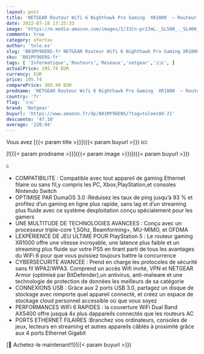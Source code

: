 ```yaml
---
layout: post
title: 'NETGEAR Routeur Wifi 6 Nighthawk Pro Gaming  XR1000  – Routeur gaming WiFi 6 Double Bande AX5400  jusqu à 5 4 Gbit/s  | DumaOS 3.0 optimise les connexions aux serveurs | idéal PC et consoles next gen'
date: 2022-07-18 17:25:33
image: 'https://m.media-amazon.com/images/I/31Cn-pr2JmL._SL500_._SL400_.jpg'
comments: true
category: ofertas
author: 'tole.es'
slug: 'B01MY96ENS-fr NETGEAR Routeur Wifi 6 Nighthawk Pro Gaming XR1000 –...'
sku: 'B01MY96ENS-fr'
tags: [ 'Informatique','Routeurs','Réseaux','netgear','🇫🇷', ]
actualPrice: 195.74 EUR
currency: EUR
price: 195.74
comparePrice: 369.99 EUR
prodname: 'NETGEAR Routeur Wifi 6 Nighthawk Pro Gaming  XR1000  – Routeur gaming WiFi 6 Double Bande AX5400  jusqu à 5 4 Gbit/s  | DumaOS 3.0 optimise les connexions aux serveurs | idéal PC et consoles next gen'
country: 'fr'
flag: '🇫🇷'
brand: 'Netgear'
buyurl: 'https://www.amazon.fr/dp/B01MY96ENS/?tag=tolees0d-21'
descuento: '47.10'
average: '220.94'
---
```


Vous avez [{{< param title >}}]({{< param buyurl >}}) ici:

[![{{< param prodname >}}]({{< param image >}})]({{< param buyurl >}})

ℹ️:

- COMPATIBILITE : Compatible avec tout appareil de gaming Ethernet filaire ou sans fil,y compris les PC, Xbox,PlayStation,et consoles Nintendo Switch
- OPTIMISE PAR DumaOS 3.0 :Réduisez les taux de ping jusqu’à 93 % et profitez d’un gaming en ligne plus rapide, sans lag et d’un streaming plus fluide avec ce système dexploitation conçu spécialement pour les gamers
- UNE MULTITUDE DE TECHNOLOGIES AVANCEES : Conçu avec un processeur triple-core 1,5Ghz, Beamforming+, MU-MIMO, et OFDMA
- LEXPÉRIENCE DE JEU ULTIME POUR PlayStation 5 : Le routeur gaming XR1000 offre une vitesse incroyable, une latence plus faible et un streaming plus fluide sur votre PS5 en tirant parti de tous les avantages du WiFi 6 pour que vous puissiez toujours battre la concurrence
- CYBERSECURITE AVANCEE : Prend en charge les protocoles de sécurité sans fil WPA2/WPA3. Comprend un accès Wifi invité, VPN et NETGEAR Armor (optimisé par BitDefender),un antivirus, anti-malware et une technologie de protection de données les meilleurs de sa catégorie
- CONNEXIONS USB : Grâce aux 2 ports USB 3.0, partagez un disque de stockage avec nimporte quel appareil connecté, et créez un espace de stockage cloud personnel accessible où que vous soyez
- PERFORMANCES WIFi 6 RAPIDES : la couverture WiFi Dual Band AX5400 offre jusquà 4x plus dappareils connectés que les routeurs AC
- PORTS ETHERNET FILAIRES :Branchez vos ordinateurs, consoles de jeux, lecteurs en streaming et autres appareils câblés à proximité grâce aux 4 ports Ethernet Gigabit

[🛒 Achetez-le maintenant!!]({{< param buyurl >}})
